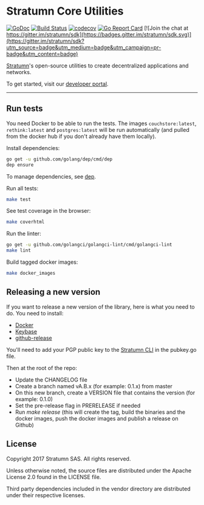 # Stratumn Core Utilities

[![GoDoc](https://godoc.org/github.com/stratumn/go-core?status.svg)](https://godoc.org/github.com/stratumn/go-core)
[![Build Status](https://semaphoreci.com/api/v1/stratumn/go-core/branches/master/badge.svg)](https://semaphoreci.com/stratumn/go-core)
[![codecov](https://codecov.io/gh/stratumn/go-core/branch/master/graph/badge.svg)](https://codecov.io/gh/stratumn/go-core)
[![Go Report Card](https://goreportcard.com/badge/github.com/stratumn/go-core)](https://goreportcard.com/report/github.com/stratumn/go-core)
[![Join the chat at https://gitter.im/stratumn/sdk](https://badges.gitter.im/stratumn/sdk.svg)](https://gitter.im/stratumn/sdk?utm_source=badge&utm_medium=badge&utm_campaign=pr-badge&utm_content=badge)

[Stratumn](https://stratumn.com)'s open-source utilities to create
decentralized applications and networks.

To get started, visit our [developer portal](https://developer.stratumn.com).

---

## Run tests

You need Docker to be able to run the tests. The images `couchstore:latest`, `rethink:latest` and
`postgres:latest` will be run automatically (and pulled from the docker hub if
you don't already have them locally).

Install dependencies:

```bash
go get -u github.com/golang/dep/cmd/dep
dep ensure
```

To manage dependencies, see [dep](https://github.com/golang/dep).

Run all tests:

```bash
make test
```

See test coverage in the browser:

```bash
make coverhtml
```

Run the linter:

```bash
go get -u github.com/golangci/golangci-lint/cmd/golangci-lint
make lint
```

Build tagged docker images:

```bash
make docker_images
```

## Releasing a new version

If you want to release a new version of the library, here is what you need to do.
You need to install:

- [Docker](https://www.docker.com/)
- [Keybase](https://keybase.io/)
- [github-release](https://github.com/aktau/github-release/releases/)

You'll need to add your PGP public key to the [Stratumn CLI](https://github.com/stratumn/cli) in the pubkey.go file.

Then at the root of the repo:

- Update the CHANGELOG file
- Create a branch named vA.B.x (for example: 0.1.x) from master
- On this new branch, create a VERSION file that contains the version (for example: 0.1.0)
- Set the pre-release flag in PRERELEASE if needed
- Run _make release_ (this will create the tag, build the binaries and the docker images, push the docker images and publish a release on Github)

## License

Copyright 2017 Stratumn SAS. All rights reserved.

Unless otherwise noted, the source files are distributed under the Apache
License 2.0 found in the LICENSE file.

Third party dependencies included in the vendor directory are distributed under
their respective licenses.
